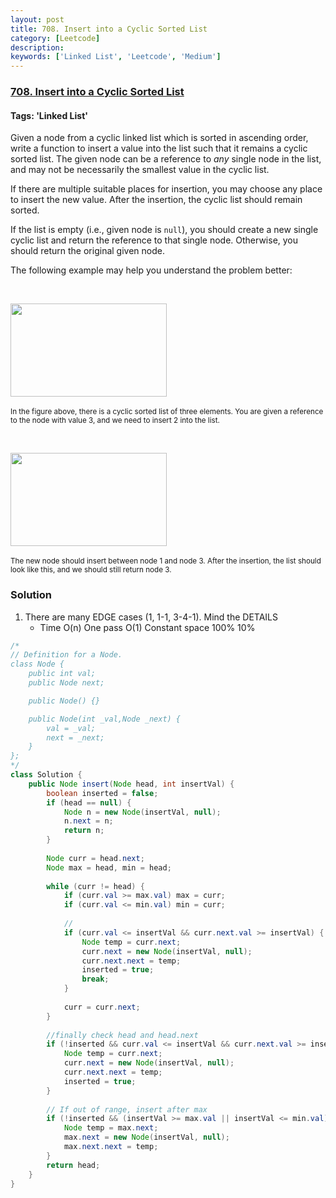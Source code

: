 ```yaml
---
layout: post
title: 708. Insert into a Cyclic Sorted List
category: [Leetcode]
description: 
keywords: ['Linked List', 'Leetcode', 'Medium']
---
```

### [708. Insert into a Cyclic Sorted List](https://leetcode.com/problems/insert-into-a-cyclic-sorted-list)

#### Tags: 'Linked List'

<div class="content__u3I1 question-content__JfgR"><div><p>Given a node from a cyclic linked list which is sorted in ascending order, write a function to insert a value into the list such that it remains a cyclic sorted list. The given node can be a reference to <em>any</em> single node in the list, and may not be necessarily the smallest value in the cyclic list.</p>
<p>If there are multiple suitable places for insertion, you may choose any place to insert the new value. After the insertion, the cyclic list should remain sorted.</p>
<p>If the list is empty (i.e., given node is <code>null</code>), you should create a new single cyclic list and return the reference to that single node. Otherwise, you should return the original given node.</p>
<p>The following example may help you understand the problem better:</p>
<p> </p>
<p><img alt="" src="https://assets.leetcode.com/uploads/2019/01/19/example_1_before_65p.jpg" style="width: 250px; height: 149px;"/><br/>
<br/>
<small>In the figure above, there is a cyclic sorted list of three elements. You are given a reference to the node with value 3, and we need to insert 2 into the list.</small></p>
<p> </p>
<p><img alt="" src="https://assets.leetcode.com/uploads/2019/01/19/example_1_after_65p.jpg" style="width: 250px; height: 149px;"/><br/>
<br/>
<small>The new node should insert between node 1 and node 3. After the insertion, the list should look like this, and we should still return node 3.</small></p>
</div></div>

### Solution
1. There are many EDGE cases (1, 1-1, 3-4-1). Mind the DETAILS
    * Time O(n) One pass O(1) Constant space 100% 10%
```java
/*
// Definition for a Node.
class Node {
    public int val;
    public Node next;

    public Node() {}

    public Node(int _val,Node _next) {
        val = _val;
        next = _next;
    }
};
*/
class Solution {
    public Node insert(Node head, int insertVal) {
        boolean inserted = false;
        if (head == null) {
            Node n = new Node(insertVal, null);
            n.next = n;
            return n;
        }
        
        Node curr = head.next;
        Node max = head, min = head;
        
        while (curr != head) {
            if (curr.val >= max.val) max = curr;
            if (curr.val <= min.val) min = curr;
            
            //
            if (curr.val <= insertVal && curr.next.val >= insertVal) {
                Node temp = curr.next;
                curr.next = new Node(insertVal, null);
                curr.next.next = temp;
                inserted = true;
                break;
            }
            
            curr = curr.next;
        }
        
        //finally check head and head.next
        if (!inserted && curr.val <= insertVal && curr.next.val >= insertVal) {
            Node temp = curr.next;
            curr.next = new Node(insertVal, null);
            curr.next.next = temp;
            inserted = true;
        }
        
        // If out of range, insert after max
        if (!inserted && (insertVal >= max.val || insertVal <= min.val)) {
            Node temp = max.next;
            max.next = new Node(insertVal, null);
            max.next.next = temp;
        }
        return head;
    }
}
```